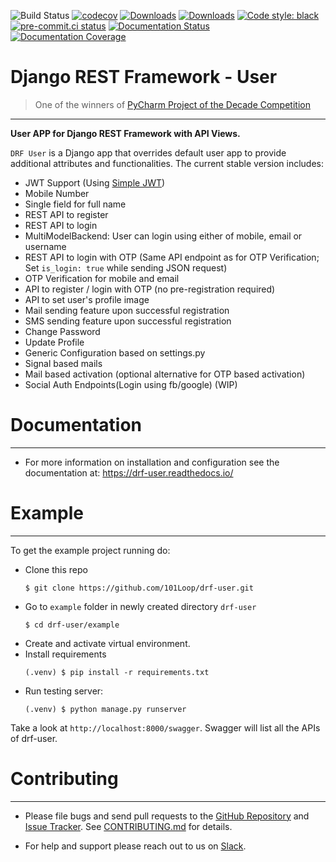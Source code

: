 ![Build Status](https://github.com/101loop/drf-user/workflows/CI/badge.svg)
[![codecov](https://codecov.io/gh/101Loop/drf-user/branch/master/graph/badge.svg)](https://codecov.io/gh/101Loop/drf-user)
[![Downloads](https://static.pepy.tech/personalized-badge/drf-user?period=total&units=international_system&left_color=black&right_color=blue&left_text=Total%20Downloads)](https://pepy.tech/project/drf-user)
[![Downloads](https://static.pepy.tech/personalized-badge/drf-user?period=month&units=international_system&left_color=black&right_color=blue&left_text=Downloads/Month)](https://pepy.tech/project/drf-user)
[![Code style: black](https://img.shields.io/badge/code%20style-black-000000.svg)](https://github.com/psf/black)
[![pre-commit.ci status](https://results.pre-commit.ci/badge/github/101Loop/drf-user/master.svg)](https://results.pre-commit.ci/latest/github/101Loop/drf-user/master)
[![Documentation Status](https://readthedocs.org/projects/drf-user/badge/?version=latest)](https://drf-user.readthedocs.io/en/latest/?badge=latest)
[![Documentation Coverage](https://drf-user.readthedocs.io/en/latest/_static/interrogate_badge.svg)](https://github.com/101loop/drf-user)

# Django REST Framework - User

> One of the winners of [PyCharm Project of the Decade Competition](https://www.jetbrains.com/lp/pycharm-10-years/)


---
**User APP for Django REST Framework with API Views.**<br>

`DRF User` is a Django app that overrides default user app to provide additional attributes and functionalities. The
current stable version includes:

- JWT Support (Using [Simple JWT](https://django-rest-framework-simplejwt.readthedocs.io/))
- Mobile Number
- Single field for full name
- REST API to register
- REST API to login
- MultiModelBackend: User can login using either of mobile, email or username
- REST API to login with OTP (Same API endpoint as for OTP Verification; Set
  `is_login: true` while sending JSON request)
- OTP Verification for mobile and email
- API to register / login with OTP (no pre-registration required)
- API to set user's profile image
- Mail sending feature upon successful registration
- SMS sending feature upon successful registration
- Change Password
- Update Profile
- Generic Configuration based on settings.py
- Signal based mails
- Mail based activation (optional alternative for OTP based activation)
- Social Auth Endpoints(Login using fb/google) (WIP)

# Documentation

---

- For more information on installation and configuration see the documentation at: https://drf-user.readthedocs.io/

# Example

---

To get the example project running do:

- Clone this repo
    ```shell
    $ git clone https://github.com/101Loop/drf-user.git
    ```
- Go to `example` folder in newly created directory `drf-user`
    ```shell
    $ cd drf-user/example
    ```
- Create and activate virtual environment.
- Install requirements
    ```shell
    (.venv) $ pip install -r requirements.txt
    ```
- Run testing server:
    ```shell
    (.venv) $ python manage.py runserver
    ```

Take a look at `http://localhost:8000/swagger`. Swagger will list all the APIs of drf-user.

# Contributing

---

- Please file bugs and send pull requests to the
  [GitHub Repository](https://github.com/101loop/drf-user) and
  [Issue Tracker](https://github.com/101loop/drf-user/issues). See
  [CONTRIBUTING.md](https://github.com/101Loop/drf-user/blob/master/CONTRIBUTING.md)
  for details.

* For help and support please reach out to us on
  [Slack](https://101loop.slack.com).
